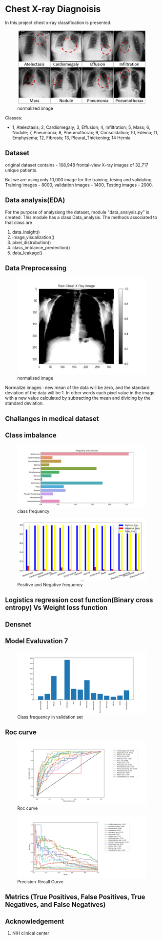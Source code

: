 # Chest X-ray Diagnoisis
In this project chest x-ray classification is presented.
<figure>
<img src="img/classes.PNG" alt="drawing" >
<figcaption> normalized image</figcaption>
</figure>

Classes:
- 1, Atelectasis; 2, Cardiomegaly; 3, Effusion; 4, Infiltration; 5, Mass; 6, Nodule; 7, Pneumonia; 8,
Pneumothorax; 9, Consolidation; 10, Edema; 11, Emphysema; 12, Fibrosis; 13,
Pleural_Thickening; 14 Hernia
## Dataset
original dataset contains - 108,948 frontal-view X-ray images of 32,717 unique patients.

But we are using only 10,000 image for the training, tesing and validating. 
Training images - 8000, 
validation images - 1400,
Testing images - 2000.
## Data analysis(EDA)
For the purpose of analysisng the dataset, module "data_analysis.py" is created. This module has a class Data_analysis. The methods associated to that class are 
1. data_insight() 
2. image_visualization()
3. pixel_distrubution()
4. class_imblance_predection()
5. data_leakage()


## Data Preprocessing


<figure>
<img src="img/raw_image.png" alt="drawing" >
<figcaption> normalized image</figcaption>
</figure>
Normalize images : new mean of the data will be zero, and the standard deviation of the data will be 1. In other words each pixel value in the image with a new value calculated by subtracting the mean and dividing by the standard deviation.

## Challanges in medical dataset
## Class imbalance
<figure>
<img src="img/class_freq.png" alt="drawing" >
<figcaption> class frequency</figcaption>
</figure>

<figure>
<img src="img/pos_neg_freq.png" alt="drawing" >
<figcaption> Positive and Negative frequency</figcaption>
</figure>


## Logistics regression cost function(Binary cross entropy) Vs Weight loss function 

## Densnet
## Model Evaluvation 7
<figure>
<img src="img/val_freq.png" alt="drawing" >
<figcaption> Class frequency in validation set</figcaption>
</figure>

## Roc curve 
<figure>
<img src="img/roc_val.png" alt="drawing" >
<figcaption> Roc curve</figcaption>
</figure>

<figure>
<img src="img/prec_recal.png" alt="drawing" >
<figcaption> Precision-Recall Curve</figcaption>
</figure>

## Metrics (True Positives, False Positives, True Negatives, and False Negatives)

## Acknowledgement  
1. NIH clinical center 
 
